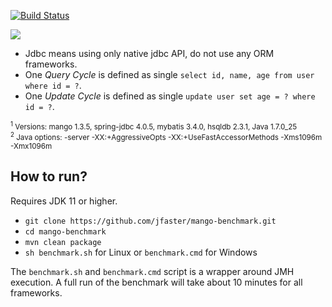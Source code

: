 [![Build Status](https://travis-ci.org/jfaster/mango-benchmark.svg?branch=master)](https://travis-ci.org/jfaster/mango-benchmark)

![](https://raw.githubusercontent.com/jfaster/mango-benchmark/master/benchmark.png)

* Jdbc means using only native jdbc API, do not use any ORM frameworks.
* One *Query Cycle* is defined as single ``select id, name, age from user where id = ?``.
* One *Update Cycle* is defined as single ``update user set age = ? where id = ?``.

<sup>
<sup>1</sup> Versions: mango 1.3.5, spring-jdbc 4.0.5, mybatis 3.4.0, hsqldb 2.3.1, Java 1.7.0_25 <br/>
<sup>2</sup> Java options: -server -XX:+AggressiveOpts -XX:+UseFastAccessorMethods -Xms1096m -Xmx1096m <br/>
</sup>

How to run?
-----------

Requires JDK 11 or higher.

* ``git clone https://github.com/jfaster/mango-benchmark.git``
* ``cd mango-benchmark``
* ``mvn clean package``
* ``sh benchmark.sh`` for Linux or ``benchmark.cmd`` for Windows

The ``benchmark.sh`` and ``benchmark.cmd`` script is a wrapper around JMH execution.
A full run of the benchmark will take about 10 minutes for all frameworks.
